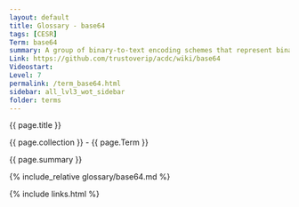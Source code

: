 ```yaml
---
layout: default
title: Glossary - base64
tags: [CESR]
Term: base64
summary: A group of binary-to-text encoding schemes that represent binary data
Link: https://github.com/trustoverip/acdc/wiki/base64
Videostart: 
Level: 7
permalink: /term_base64.html
sidebar: all_lvl3_wot_sidebar
folder: terms
---
```


{{ page.title }}

{{ page.collection }} - {{ page.Term }}

   {{ page.summary }}

{% include_relative glossary/base64.md %}

 {% include links.html %} 
